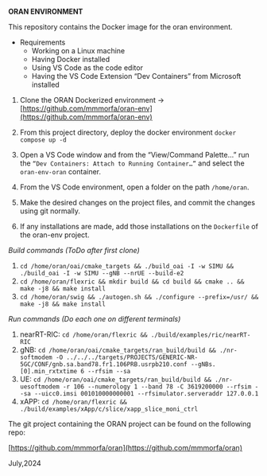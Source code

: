 **ORAN ENVIRONMENT**

This repository contains the Docker image for the oran environment.

- Requirements
    - Working on a Linux machine
    - Having Docker installed
    - Using VS Code as the code editor
    - Having the VS Code Extension “Dev Containers” from Microsoft installed

1. Clone the ORAN Dockerized environment →
[https://github.com/mmmorfa/oran-env](https://github.com/mmmorfa/oran-env)

2. From this project directory, deploy the docker environment `docker compose up -d`
3. Open a VS Code window and from the “View/Command Palette…” run the `“Dev Containers: Attach to Running Container…”` and select the `oran-env-oran` container.
4. From the VS Code environment, open a folder on the path `/home/oran`.
5. Make the desired changes on the project files, and commit the changes using git normally.
6. If any installations are made, add those installations on the `Dockerfile` of the oran-env project.

*Build commands (ToDo after first clone)*
1. `cd /home/oran/oai/cmake_targets && ./build_oai -I -w SIMU && ./build_oai -I -w SIMU --gNB --nrUE --build-e2` 
2. `cd /home/oran/flexric && mkdir build && cd build && cmake .. && make -j8 && make install`
3. `cd /home/oran/swig && ./autogen.sh && ./configure --prefix=/usr/ && make -j8 && make install`

*Run commands (Do each one on different terminals)*
1. nearRT-RIC: `cd /home/oran/flexric && ./build/examples/ric/nearRT-RIC`
2. gNB: `cd /home/oran/oai/cmake_targets/ran_build/build && ./nr-softmodem -O ../../../targets/PROJECTS/GENERIC-NR-5GC/CONF/gnb.sa.band78.fr1.106PRB.usrpb210.conf --gNBs.[0].min_rxtxtime 6 --rfsim --sa`
3. UE: `cd /home/oran/oai/cmake_targets/ran_build/build && ./nr-uesoftmodem -r 106 --numerology 1 --band 78 -C 3619200000 --rfsim --sa --uicc0.imsi 001010000000001 --rfsimulator.serveraddr 127.0.0.1`
4. xAPP: `cd /home/oran/flexric && ./build/examples/xApp/c/slice/xapp_slice_moni_ctrl`

The git project containing the ORAN project can be found on the following repo: 

[https://github.com/mmmorfa/oran](https://github.com/mmmorfa/oran)


July,2024
